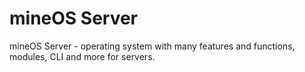 # mineOS Server
mineOS Server - operating system with many features and functions, modules, CLI and more for servers.
